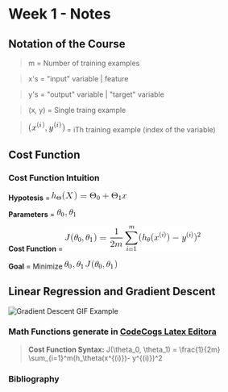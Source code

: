 # Week 1 - Notes


## Notation of the Course

> m   = Number of training examples

> x's = "input" variable | feature

> y's = "output" variable | "target" variable

> (x, y) = Single traing example

> ![formula](https://github.com/akliemke/dailylog/blob/master/2018/MLCoursera/Week%201/images/CodeCogsEqn2.gif) = iTh training example (index of the variable)

## Cost Function

### Cost Function Intuition  

**Hypotesis** = ![Hypothesis](https://github.com/akliemke/dailylog/blob/master/2018/MLCoursera/Week%201/images/CodeCogsEqn.gif)

**Parameters** = ![Parameters](https://github.com/akliemke/dailylog/blob/master/2018/MLCoursera/Week%201/images/theta_0_theta_1.gif)

**Cost Function** = ![Cost Function](https://github.com/akliemke/dailylog/blob/master/2018/MLCoursera/Week%201/images/costa_function.gif)

**Goal** = Minimize ![Theta0_Theta1](https://github.com/akliemke/dailylog/blob/master/2018/MLCoursera/Week%201/images/theta_0_theta_1.gif) ![J_Function](https://github.com/akliemke/dailylog/blob/master/2018/MLCoursera/Week%201/images/J_function.gif)


## Linear Regression and Gradient Descent

![Gradient Descent GIF Example](https://raw.githubusercontent.com/mattnedrich/GradientDescentExample/master/gradient_descent_example.gif)




### Math Functions generate in [CodeCogs Latex Editora](https://www.codecogs.com/latex/eqneditor.php)

> **Cost Function Syntax:** J(\theta_0, \theta_1) = \frac{1}{2m} \sum_{i=1}^m(h_\theta(x^{(i)})- y^{(i)})^2 

### Bibliography